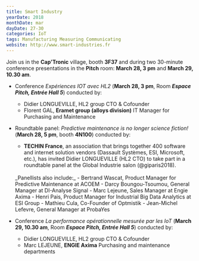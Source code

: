 ```yaml
---
title: Smart Industry
yearDate: 2018
monthDate: mar
dayDate: 27-30
categories: IoT
tags: Manufacturing Measuring Communicating
website: http://www.smart-industries.fr
---
```


Join us in the **Cap'Tronic** village, booth **3F37** and during two 30-minute conference presentations in the **Pitch** room: **March 28, 3 pm** and **March 29, 10.30 am**.

- Conference *Expériences IOT avec HL2* (__March 28, 3 pm__, Room __*Espace Pitch, Entrée Hall 5*__) conducted by:
    - Didier LONGUEVILLE, HL2 group CTO & Cofounder
    - Florent GAL, **Eramet group (alloys division)** IT Manager for Purchasing and Maintenance

- Roundtable panel: *Predictive maintenance is no longer science fiction!* (__March 28, 5 pm__, booth **4N100**) conducted by:
    - **TECHIN France**, an association that brings together 400 software and internet solution vendors (Dassault Systèmes, ESI, Microsoft, etc.), has invited Didier LONGUEVILLE (HL2 CTO) to take part in a roundtable panel at the Global Industrie salon (@giparis2018).
    <br>
    _Panellists also include:_
        - Bertrand Wascat, Product Manager for Predictive Maintenance at ACOEM
        - Darcy Boungou-Tsoumou, General Manager at DI-Analyse Signal
        - Marc Lejeune, Sales Manager at Engie Axima
        - Henri Pais, Product Manager for Industrial Big Data Analytics at ESI Group
        - Mathieu Cula, Co-Founder of Optmistik
        - Jean-Michel Lefevre, General Manager at ProbaYes

- Conference *La performance opérationnelle mesurée par les IoT* (__March 29, 10.30 am__, Room __*Espace Pitch, Entrée Hall 5*__) conducted by:
    - Didier LONGUEVILLE, HL2 group CTO & Cofounder
    - Marc LEJEUNE, **ENGIE Axima** Purchasing and maintenance departments